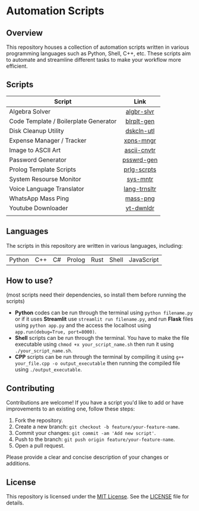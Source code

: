 # Automation Scripts

## Overview

This repository houses a collection of automation scripts written in various programming languages such as Python, Shell, C++, etc. These scripts aim to automate and streamline different tasks to make your workflow more efficient.

## Scripts

| Script | Link |
| -------- | :--------: |
| Algebra Solver | [algbr-slvr](https://github.com/arindal1/automation-scripts/tree/main/algebra_solver) |
| Code Template / Boilerplate Generator | [blrplt-gen](https://github.com/arindal1/automation-scripts/tree/main/boilerplate_generator) |
| Disk Cleanup Utility | [dskcln-utl](https://github.com/arindal1/automation-scripts/tree/main/disk_cleanup) |
| Expense Manager / Tracker | [xpns-mngr](https://github.com/arindal1/automation-scripts/tree/main/expense_manager) |
| Image to ASCII Art | [ascii-cnvtr](https://github.com/arindal1/automation-scripts/tree/main/image_to_ascii) |
| Password Generator | [psswrd-gen](https://github.com/arindal1/automation-scripts/tree/main/password_gen) |
| Prolog Template Scripts | [prlg-scrpts](https://github.com/arindal1/automation-scripts/tree/main/prolog_scripts) |
| System Resourse Monitor | [sys-mntr](https://github.com/arindal1/automation-scripts/tree/main/sys_monitor) |
| Voice Language Translator | [lang-trnsltr](https://github.com/arindal1/automation-scripts/tree/main/voice_translator) |
| WhatsApp Mass Ping | [mass-png](https://github.com/arindal1/automation-scripts/tree/main/wp_mass_mention) |
| Youtube Downloader | [yt-dwnldr](https://github.com/arindal1/automation-scripts/tree/main/yt_downloader) |
|  |  |


## Languages

The scripts in this repository are written in various languages, including:

| | | | | | | |
| -- | -- | -- | -- | -- | -- | -- |
| Python | C++ | C# | Prolog | Rust | Shell | JavaScript |

## How to use?
(most scripts need their dependencies, so install them before running the scripts)

- **Python** codes can be run through the terminal using `python filename.py` or if it uses **Streamlit** use `streamlit run filename.py`, and run **Flask** files using `python app.py` and the access the localhost using `app.run(debug=True, port=8000)`.
- **Shell** scripts can be run through the terminal. You have to make the file executable using `chmod +x your_script_name.sh` then run it using `./your_script_name.sh`.
- **CPP** scripts can be run through the terminal by compiling it using `g++ your_file.cpp -o output_executable` then running the compiled file using `./output_executable`.

## Contributing

Contributions are welcome! If you have a script you'd like to add or have improvements to an existing one, follow these steps:

1. Fork the repository.
2. Create a new branch: `git checkout -b feature/your-feature-name`.
3. Commit your changes: `git commit -am 'Add new script'`.
4. Push to the branch: `git push origin feature/your-feature-name`.
5. Open a pull request.

Please provide a clear and concise description of your changes or additions.

## License

This repository is licensed under the [MIT License](https://opensource.org/license/mit/). See the [LICENSE](LICENSE) file for details.

